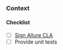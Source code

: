 <!---
Thank you so much for sending us a pull request! 

Make sure you have a clear name for your pull request. 
The name should start with a capital letter and no dot is required in the end of the sentence.
To link the request with issues use the following notation: (fixes #123, fixes #321\)

An example of good pull request names:
* Add Cucumber integration (fixes #123\)
* Add an ability to disable default plugins
* Support emoji in test descriptions
-->

### Context
<!---
Describe the problem or feature in addition to a link to the issues
-->

#### Checklist
- [ ] [Sign Allure CLA][cla]
- [ ] Provide unit tests

[cla]: https://cla-assistant.io/accept/allure-framework/allure-js
